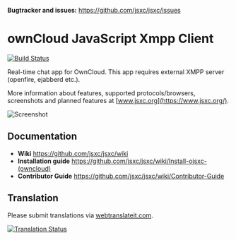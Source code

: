 __Bugtracker and issues:__ https://github.com/jsxc/jsxc/issues<br />

# ownCloud JavaScript Xmpp Client

[![Build Status](https://travis-ci.org/owncloud/jsxc.chat.svg?branch=master)](https://travis-ci.org/owncloud/jsxc.chat)

Real-time chat app for OwnCloud. This app requires external XMPP server (openfire, ejabberd etc.).

More information about features, supported protocols/browsers, screenshots and planned features at [www.jsxc.org](https://www.jsxc.org/).

![Screenshot](https://www.jsxc.org/assets/screenshot-owncloud-latest.png)

## Documentation
- __Wiki__ https://github.com/jsxc/jsxc/wiki
- __Installation guide__ https://github.com/jsxc/jsxc/wiki/Install-ojsxc-(owncloud)
- __Contributor Guide__ https://github.com/jsxc/jsxc/wiki/Contributor-Guide

## Translation
Please submit translations via [webtranslateit.com](https://webtranslateit.com/en/projects/10365-JSXC).

[![Translation Status](https://webtranslateit.com/api/projects/Ezawdy9FtjrE-oX4MmKOEQ/charts.png)](https://webtranslateit.com/en/projects/10365-JSXC/project_locales)
